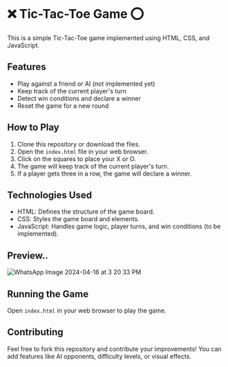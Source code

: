 # ❌ Tic-Tac-Toe Game ⭕
This is a simple Tic-Tac-Toe game implemented using HTML, CSS, and JavaScript.

## Features

* Play against a friend or AI (not implemented yet)
* Keep track of the current player's turn
* Detect win conditions and declare a winner
* Reset the game for a new round

## How to Play

1. Clone this repository or download the files.
2. Open the `index.html` file in your web browser.
3. Click on the squares to place your X or O.
4. The game will keep track of the current player's turn.
5. If a player gets three in a row, the game will declare a winner.

## Technologies Used

* HTML: Defines the structure of the game board.
* CSS: Styles the game board and elements.
* JavaScript: Handles game logic, player turns, and win conditions (to be implemented).

## Preview..
![WhatsApp Image 2024-04-16 at 3 20 33 PM](https://github.com/shreyafz/Tic-Tac-Toe-Game/assets/146700826/8e2c3fb4-a5de-4e6b-8d4e-2eadf3ea228f)


## Running the Game

Open `index.html` in your web browser to play the game.

## Contributing

Feel free to fork this repository and contribute your improvements! You can add features like AI opponents, difficulty levels, or visual effects.

